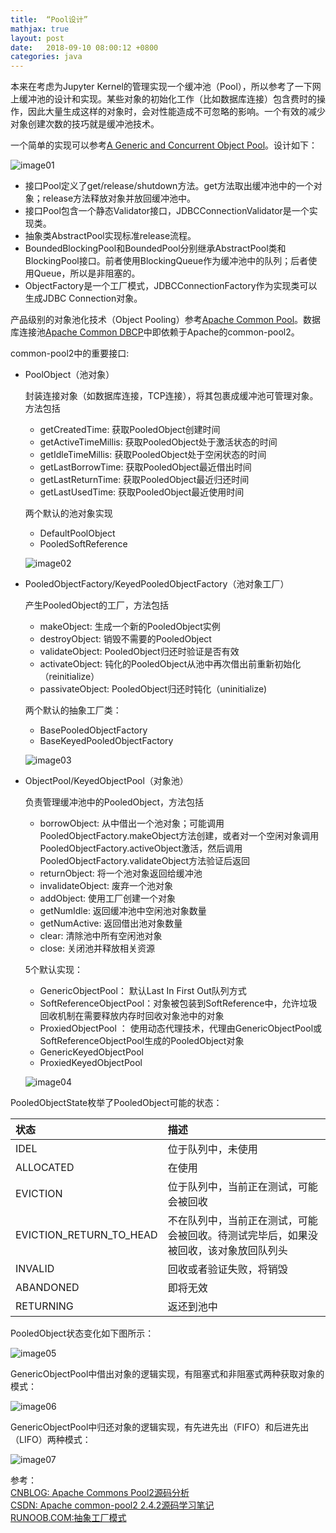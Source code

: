 ```yaml
---
title:  “Pool设计”
mathjax: true
layout: post
date:   2018-09-10 08:00:12 +0800
categories: java
---
```


本来在考虑为Jupyter Kernel的管理实现一个缓冲池（Pool），所以参考了一下网上缓冲池的设计和实现。某些对象的初始化工作（比如数据库连接）包含费时的操作，因此大量生成这样的对象时，会对性能造成不可忽略的影响。一个有效的减少对象创建次数的技巧就是缓冲池技术。

一个简单的实现可以参考[A Generic and Concurrent Object Pool](https://dzone.com/articles/generic-and-concurrent-object)。设计如下：


![image01]({{site.baseurl}}/image/20180910/simple_pool.png)

- 接口Pool定义了get/release/shutdown方法。get方法取出缓冲池中的一个对象；release方法释放对象并放回缓冲池中。
- 接口Pool包含一个静态Validator接口，JDBCConnectionValidator是一个实现类。
- 抽象类AbstractPool实现标准release流程。
- BoundedBlockingPool和BoundedPool分别继承AbstractPool类和BlockingPool接口。前者使用BlockingQueue作为缓冲池中的队列；后者使用Queue，所以是非阻塞的。
- ObjectFactory是一个工厂模式，JDBCConnectionFactory作为实现类可以生成JDBC Connection对象。

产品级别的对象池化技术（Object Pooling）参考[Apache Common Pool](http://commons.apache.org/proper/commons-pool/)。数据库连接池[Apache Common DBCP](https://commons.apache.org/proper/commons-dbcp/)中即依赖于Apache的common-pool2。

common-pool2中的重要接口:
- PoolObject（池对象）

    封装连接对象（如数据库连接，TCP连接），将其包裹成缓冲池可管理对象。方法包括
    * getCreatedTime: 获取PooledObject创建时间
    * getActiveTimeMillis: 获取PooledObject处于激活状态的时间
    * getIdleTimeMillis: 获取PooledObject处于空闲状态的时间
    * getLastBorrowTime: 获取PooledObject最近借出时间
    * getLastReturnTime: 获取PooledObject最近归还时间
    * getLastUsedTime: 获取PooledObject最近使用时间

    两个默认的池对象实现
    * DefaultPoolObject
    * PooledSoftReference

    ![image02]({{site.baseurl}}/image/20180910/pooledobject.png)

- PooledObjectFactory/KeyedPooledObjectFactory（池对象工厂）

    产生PooledObject的工厂，方法包括
    * makeObject: 生成一个新的PooledObject实例
    * destroyObject: 销毁不需要的PooledObject
    * validateObject: PooledObject归还时验证是否有效
    * activateObject: 钝化的PooledObject从池中再次借出前重新初始化（reinitialize）
    * passivateObject: PooledObject归还时钝化（uninitialize)

    两个默认的抽象工厂类：
    * BasePooledObjectFactory
    * BaseKeyedPooledObjectFactory

    ![image03]({{site.baseurl}}/image/20180910/pooledobjectfactory.png)

- ObjectPool/KeyedObjectPool（对象池）

    负责管理缓冲池中的PooledObject，方法包括
    * borrowObject: 从中借出一个池对象；可能调用PooledObjectFactory.makeObject方法创建，或者对一个空闲对象调用PooledObjectFactory.activeObject激活，然后调用PooledObjectFactory.validateObject方法验证后返回
    * returnObject: 将一个池对象返回给缓冲池
    * invalidateObject: 废弃一个池对象
    * addObject: 使用工厂创建一个对象
    * getNumIdle: 返回缓冲池中空闲池对象数量
    * getNumActive: 返回借出池对象数量
    * clear: 清除池中所有空闲池对象
    * close: 关闭池并释放相关资源

    5个默认实现：
    * GenericObjectPool： 默认Last In First Out队列方式
    * SoftReferenceObjectPool：对象被包装到SoftReference中，允许垃圾回收机制在需要释放内存时回收对象池中的对象
    * ProxiedObjectPool ： 使用动态代理技术，代理由GenericObjectPool或SoftReferenceObjectPool生成的PooledObject对象
    * GenericKeyedObjectPool
    * ProxiedKeyedObjectPool

    ![image04]({{site.baseurl}}/image/20180910/objectpool.png)

PooledObjectState枚举了PooledObject可能的状态：

状态| 描述
:----|:----
IDEL | 位于队列中，未使用
ALLOCATED | 在使用
EVICTION | 位于队列中，当前正在测试，可能会被回收
EVICTION_RETURN_TO_HEAD | 不在队列中，当前正在测试，可能会被回收。待测试完毕后，如果没被回收，该对象放回队列头
INVALID | 回收或者验证失败，将销毁
ABANDONED | 即将无效
RETURNING | 返还到池中

PooledObject状态变化如下图所示：

![image05]({{site.baseurl}}/image/20180910/object_state.png)

GenericObjectPool中借出对象的逻辑实现，有阻塞式和非阻塞式两种获取对象的模式：

![image06]({{site.baseurl}}/image/20180910/borrow.png)

GenericObjectPool中归还对象的逻辑实现，有先进先出（FIFO）和后进先出（LIFO）两种模式：

![image07]({{site.baseurl}}/image/20180910/return.png)

参考：  
[CNBLOG: Apache Commons Pool2源码分析](https://www.cnblogs.com/softidea/p/5759466.html)  
[CSDN: Apache common-pool2 2.4.2源码学习笔记](https://blog.csdn.net/zilong_zilong/article/details/78556281)  
[RUNOOB.COM:抽象工厂模式](http://www.runoob.com/design-pattern/abstract-factory-pattern.html)

